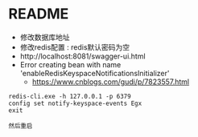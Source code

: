 # README

- 修改数据库地址
- 修改redis配置 : redis默认密码为空
- http://localhost:8081/swagger-ui.html
- Error creating bean with name 'enableRedisKeyspaceNotificationsInitializer'
    - https://www.cnblogs.com/gudi/p/7823557.html
    
```shell
redis-cli.exe -h 127.0.0.1 -p 6379
config set notify-keyspace-events Egx
exit 

然后重启
```    